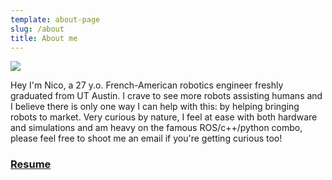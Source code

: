 ```yaml
---
template: about-page
slug: /about
title: About me
---
```

<!--StartFragment-->

![](/assets/nico.jpg)

Hey I'm Nico, a 27 y.o. French-American robotics engineer freshly graduated from UT Austin. I crave to see more robots assisting humans and I believe there is only one way I can help with this: by helping bringing robots to market. Very curious by nature, I feel at ease with both hardware and simulations and am heavy on the famous ROS/c++/python combo, please feel free to shoot me an email if you're getting curious too!

### [Resume](https://nicolas-robotics-portfolio.netlify.app/static/8b6fa51759244d6a3451ee39423b1524/CV%20Nicolas%20BRISSONNEAU_v2.pdf)

<!--EndFragment-->